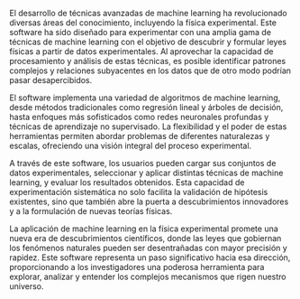 El desarrollo de técnicas avanzadas de machine learning ha revolucionado diversas áreas del conocimiento, incluyendo la física experimental. Este software ha sido diseñado para experimentar con una amplia gama de técnicas de machine learning con el objetivo de descubrir y formular leyes físicas a partir de datos experimentales. Al aprovechar la capacidad de procesamiento y análisis de estas técnicas, es posible identificar patrones complejos y relaciones subyacentes en los datos que de otro modo podrían pasar desapercibidos.

El software implementa una variedad de algoritmos de machine learning, desde métodos tradicionales como regresión lineal y árboles de decisión, hasta enfoques más sofisticados como redes neuronales profundas y técnicas de aprendizaje no supervisado. La flexibilidad y el poder de estas herramientas permiten abordar problemas de diferentes naturalezas y escalas, ofreciendo una visión integral del proceso experimental.

A través de este software, los usuarios pueden cargar sus conjuntos de datos experimentales, seleccionar y aplicar distintas técnicas de machine learning, y evaluar los resultados obtenidos. Esta capacidad de experimentación sistemática no solo facilita la validación de hipótesis existentes, sino que también abre la puerta a descubrimientos innovadores y a la formulación de nuevas teorías físicas.

La aplicación de machine learning en la física experimental promete una nueva era de descubrimientos científicos, donde las leyes que gobiernan los fenómenos naturales pueden ser desentrañadas con mayor precisión y rapidez. Este software representa un paso significativo hacia esa dirección, proporcionando a los investigadores una poderosa herramienta para explorar, analizar y entender los complejos mecanismos que rigen nuestro universo.
